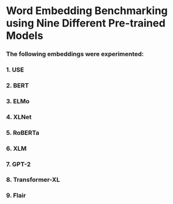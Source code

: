 # Word Embedding Benchmarking using Nine Different Pre-trained Models

### The following embeddings were experimented:
### 1. USE
### 2. BERT
### 3. ELMo
### 4. XLNet
### 5. RoBERTa
### 6. XLM
### 7. GPT-2
### 8. Transformer-XL
### 9. Flair
